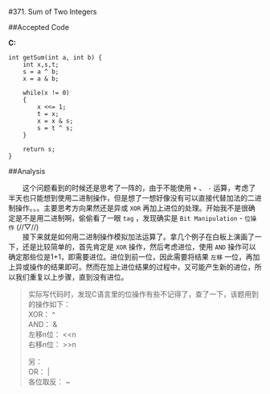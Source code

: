 #371. Sum of Two Integers

##Accepted Code

**C:**

	int getSum(int a, int b) {
	    int x,s,t;
	    s = a ^ b;
	    x = a & b;
	    
	    while(x != 0)
	    {
	        x <<= 1;
	        t = x;
	        x = x & s;
	        s = t ^ s;
	    }
	    
	    return s;
	}

##Analysis

　　这个问题看到的时候还是思考了一阵的，由于不能使用 `+` 、 `-` 运算，考虑了半天也只能想到使用二进制操作，但是想了一想好像没有可以直接代替加法的二进制操作。。。主要思考方向果然还是异或 `XOR` 再加上进位的处理。开始我不是很确定是不是用二进制啊，偷偷看了一眼 `tag` ，发现确实是 `Bit Manipulation` - `位操作` (//▽//)  
　　接下来就是如何用二进制操作模拟加法运算了。拿几个例子在白板上演画了一下，还是比较简单的，首先肯定是 `XOR` 操作，然后考虑进位，使用 `AND` 操作可以确定那些位是1+1，即需要进位。进位到前一位，因此需要将结果 `左移` 一位，再加上异或操作的结果即可。然而在加上进位结果的过程中，又可能产生新的进位，所以我们重复以上步骤，直到没有进位。

>实际写代码时，发现C语言里的位操作有些不记得了，查了一下，该题用到的操作如下：  
>XOR： ^  
>AND： &  
>左移n位： <<n  
>右移n位： >>n
>
>另：  
>OR： |  
>各位取反： ~
